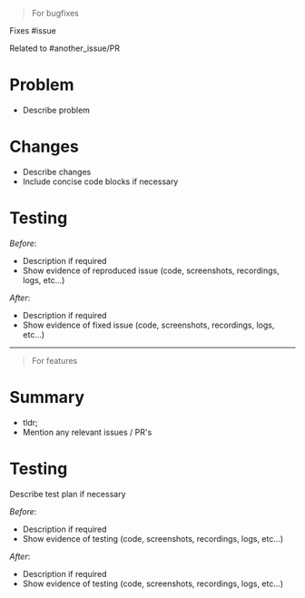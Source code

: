 > For bugfixes

Fixes #issue

Related to #another_issue/PR

# Problem
- Describe problem

# Changes
- Describe changes
- Include concise code blocks if necessary

# Testing

*Before*:
- Description if required
- Show evidence of reproduced issue (code, screenshots, recordings, logs, etc...)

*After*:
- Description if required
- Show evidence of fixed issue (code, screenshots, recordings, logs, etc...)

---

> For features

# Summary
- tldr;
- Mention any relevant issues / PR's

# Testing

Describe test plan if necessary

*Before*:
- Description if required
- Show evidence of testing (code, screenshots, recordings, logs, etc...)

*After*:
- Description if required
- Show evidence of testing (code, screenshots, recordings, logs, etc...)
